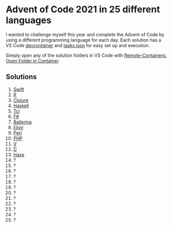 # Advent of Code 2021 in 25 different languages

I wanted to challenge myself this year and complete the Advent of Code by using a different programming language for each day.
Each solution has a VS Code [devcontainer](https://code.visualstudio.com/docs/remote/containers) and [tasks.json](https://code.visualstudio.com/docs/editor/tasks) for easy set up and execution.

Simply open any of the solution folders in VS Code with [Remote-Containers: Open Folder in Container](https://marketplace.visualstudio.com/items?itemName=ms-vscode-remote.vscode-remote-extensionpack).

## Solutions
1. [Swift](1/main.swift)
2. [R](2/main.r)
3. [Clojure](3/main.clj)
4. [Haskell](4/main.hs)
5. [Tcl](5/main.tcl)
6. [F#](6/main.fsx)
7. [Ballerina](7/main.bal)
8. [Elixir](8/main.exs)
9. [Perl](9/main.pl)
10. [PHP](10/main.php)
11. [V](11/main.v)
12. [D](12/main.d)
13. [Haxe](13/main.hx)
14. ?
15. ?
16. ?
17. ?
18. ?
19. ?
20. ?
21. ?
22. ?
23. ?
24. ?
25. ?